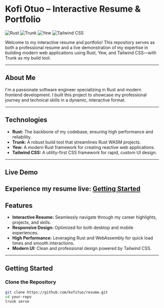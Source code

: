 # Kofi Otuo – Interactive Resume & Portfolio

![Rust](https://img.shields.io/badge/Rust-1.8.0+-orange?logo=rust&logoColor=white)
![Trunk](https://img.shields.io/badge/Trunk-v0.16.0-blue?logo=rust)
![Yew](https://img.shields.io/badge/Yew-v0.20+-brightgreen?logo=rust)
![Tailwind CSS](https://img.shields.io/badge/Tailwind_CSS-4.0-blue?logo=tailwind-css&logoColor=white)

Welcome to my interactive resume and portfolio! This repository serves as both a professional resume and a live demonstration of my expertise in building modern web applications using Rust, Yew, and Tailwind CSS—with Trunk as my build tool.

---

## About Me

I'm a passionate software engineer specializing in Rust and modern frontend development. I built this project to showcase my professional journey and technical skills in a dynamic, interactive format.

---

## Technologies

- **Rust:** The backbone of my codebase, ensuring high performance and reliability.
- **Trunk:** A robust build tool that streamlines Rust WASM projects.
- **Yew:** A modern Rust framework for creating reactive web applications.
- **Tailwind CSS:** A utility-first CSS framework for rapid, custom UI design.

---

## Live Demo

Experience my resume live:
[Getting Started](#getting-started)
---

## Features

- **Interactive Resume:** Seamlessly navigate through my career highlights, projects, and skills.
- **Responsive Design:** Optimized for both desktop and mobile experiences.
- **High Performance:** Leveraging Rust and WebAssembly for quick load times and smooth interactions.
- **Modern UI:** Clean and professional design powered by Tailwind CSS.

---

## Getting Started

### Clone the Repository

```bash
git clone https://github.com/kofituo/resume.git
cd your-repo
trunk serve